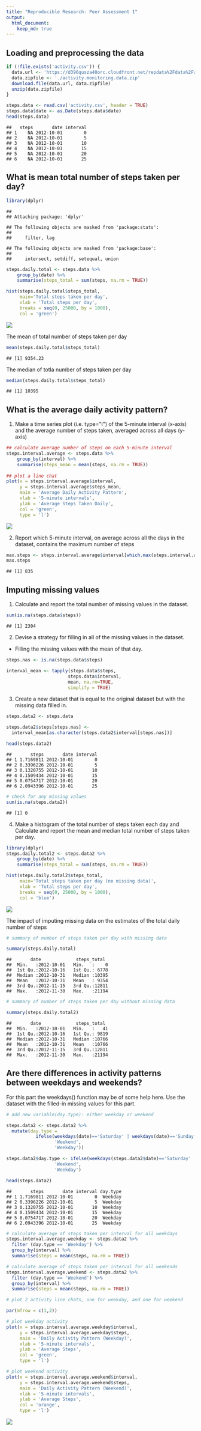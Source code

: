 ```yaml
---
title: "Reproducible Research: Peer Assessment 1"
output: 
  html_document:
    keep_md: true
---
```



## Loading and preprocessing the data


```r
if (!file.exists('activity.csv')) {
  data.url <- 'https://d396qusza40orc.cloudfront.net/repdata%2Fdata%2Factivity.zip'
  data.zipfile <- './activity.monitoring.data.zip'
  download.file(data.url, data.zipfile)
  unzip(data.zipfile)
}

steps.data <- read.csv('activity.csv', header = TRUE)
steps.data$date <- as.Date(steps.data$date)
head(steps.data)
```

```
##   steps       date interval
## 1    NA 2012-10-01        0
## 2    NA 2012-10-01        5
## 3    NA 2012-10-01       10
## 4    NA 2012-10-01       15
## 5    NA 2012-10-01       20
## 6    NA 2012-10-01       25
```
## What is mean total number of steps taken per day?

```r
library(dplyr)
```

```
## 
## Attaching package: 'dplyr'
```

```
## The following objects are masked from 'package:stats':
## 
##     filter, lag
```

```
## The following objects are masked from 'package:base':
## 
##     intersect, setdiff, setequal, union
```

```r
steps.daily.total <- steps.data %>% 
    group_by(date) %>% 
    summarise(steps_total = sum(steps, na.rm = TRUE))

hist(steps.daily.total$steps_total, 
     main='Total steps taken per day',
     xlab = 'Total steps per day',
     breaks = seq(0, 25000, by = 1000),
     col = 'green')
```

![](PA1_template_files/figure-html/unnamed-chunk-2-1.png)<!-- -->

The mean of total number of steps taken per day

```r
mean(steps.daily.total$steps_total)
```

```
## [1] 9354.23
```

The median of totla number of steps taken per day

```r
median(steps.daily.total$steps_total)
```

```
## [1] 10395
```

## What is the average daily activity pattern?
1. Make a time series plot (i.e. type="l") of the 5-minute interval (x-axis) and the average number of steps taken, averaged across all days (y-axis)


```r
## calculate average number of steps on each 5-minute interval
steps.interval.average <- steps.data %>% 
    group_by(interval) %>% 
    summarise(steps_mean = mean(steps, na.rm = TRUE))
  
## plot a line chat 
plot(x = steps.interval.average$interval,
     y = steps.interval.average$steps_mean,
     main = 'Average Daily Activity Pattern',
     xlab = '5-minute intervals',
     ylab = 'Average Steps Taken Daily',
     col = 'green',
     type = 'l')
```

![](PA1_template_files/figure-html/unnamed-chunk-5-1.png)<!-- -->

2. Report which 5-minute interval, on average across all the days in the dataset, contains the maximum number of steps

```r
max.steps <- steps.interval.average$interval[which.max(steps.interval.average$steps_mean)]
max.steps
```

```
## [1] 835
```


## Imputing missing values

1. Calculate and report the total number of missing values in the dataset.

```r
sum(is.na(steps.data$steps))
```

```
## [1] 2304
```

2. Devise a strategy for filling in all of the missing values in the dataset.
- Filling the missing values with the mean of that day.

```r
steps.nas <- is.na(steps.data$steps)

interval_mean <- tapply(steps.data$steps, 
                       steps.data$interval, 
                       mean, na.rm=TRUE, 
                       simplify = TRUE)
```


3. Create a new dataset that is equal to the original dataset but with the missing data filled in.

```r
steps.data2 <- steps.data

steps.data2$steps[steps.nas] <- 
  interval_mean[as.character(steps.data2$interval[steps.nas])]

head(steps.data2)
```

```
##       steps       date interval
## 1 1.7169811 2012-10-01        0
## 2 0.3396226 2012-10-01        5
## 3 0.1320755 2012-10-01       10
## 4 0.1509434 2012-10-01       15
## 5 0.0754717 2012-10-01       20
## 6 2.0943396 2012-10-01       25
```


```r
# check for any missing values
sum(is.na(steps.data2))
```

```
## [1] 0
```

4. Make a histogram of the total number of steps taken each day and Calculate and report the mean and median total number of steps taken per day.

```r
library(dplyr)
steps.daily.total2 <- steps.data2 %>% 
    group_by(date) %>% 
    summarise(steps_total = sum(steps, na.rm = TRUE))

hist(steps.daily.total2$steps_total, 
     main='Total steps taken per day (no missing data)',
     xlab = 'Total steps per day',
     breaks = seq(0, 25000, by = 1000),
     col = 'blue')
```

![](PA1_template_files/figure-html/unnamed-chunk-11-1.png)<!-- -->

The impact of imputing missing data on the estimates of the total daily number of steps

```r
# summary of number of steps taken per day with missing data

summary(steps.daily.total)
```

```
##       date             steps_total   
##  Min.   :2012-10-01   Min.   :    0  
##  1st Qu.:2012-10-16   1st Qu.: 6778  
##  Median :2012-10-31   Median :10395  
##  Mean   :2012-10-31   Mean   : 9354  
##  3rd Qu.:2012-11-15   3rd Qu.:12811  
##  Max.   :2012-11-30   Max.   :21194
```


```r
# summary of number of steps taken per day without missing data

summary(steps.daily.total2)
```

```
##       date             steps_total   
##  Min.   :2012-10-01   Min.   :   41  
##  1st Qu.:2012-10-16   1st Qu.: 9819  
##  Median :2012-10-31   Median :10766  
##  Mean   :2012-10-31   Mean   :10766  
##  3rd Qu.:2012-11-15   3rd Qu.:12811  
##  Max.   :2012-11-30   Max.   :21194
```

## Are there differences in activity patterns between weekdays and weekends?
For this part the weekdays() function may be of some help here. Use the dataset with the filled-in missing values for this part.

```r
# add new variable(day.type): either weekday or weekend

steps.data2 <- steps.data2 %>%
  mutate(day.type = 
           ifelse(weekdays(date)=='Saturday' | weekdays(date)=='Sunday',
                  'Weekend', 
                  'Weekday'))

steps.data2$day.type <- ifelse(weekdays(steps.data2$date)=='Saturday' | weekdays(steps.data2$date)=='Sunday',
                  'Weekend', 
                  'Weekday')

head(steps.data2)
```

```
##       steps       date interval day.type
## 1 1.7169811 2012-10-01        0  Weekday
## 2 0.3396226 2012-10-01        5  Weekday
## 3 0.1320755 2012-10-01       10  Weekday
## 4 0.1509434 2012-10-01       15  Weekday
## 5 0.0754717 2012-10-01       20  Weekday
## 6 2.0943396 2012-10-01       25  Weekday
```


```r
# calculate average of steps taken per interval for all weekdays
steps.interval.average.weekday <- steps.data2 %>%
  filter (day.type == 'Weekday') %>%
  group_by(interval) %>%
  summarise(steps = mean(steps, na.rm = TRUE))
```


```r
# calculate average of steps taken per interval for all weekends
steps.interval.average.weekend <- steps.data2 %>%
  filter (day.type == 'Weekend') %>%
  group_by(interval) %>%
  summarise(steps = mean(steps, na.rm = TRUE))
```


```r
# plot 2 activity line chats, one for weekday, and one for weekend

par(mfrow = c(1,2))

# plot weekday activity
plot(x = steps.interval.average.weekday$interval,
     y = steps.interval.average.weekday$steps,
     main = 'Daily Activity Pattern (Weekday)',
     xlab = '5-minute intervals',
     ylab = 'Average Steps',
     col = 'green',
     type = 'l')

# plot weekend activity
plot(x = steps.interval.average.weekend$interval,
     y = steps.interval.average.weekend$steps,
     main = 'Daily Activity Pattern (Weekend)',
     xlab = '5-minute intervals',
     ylab = 'Average Steps',
     col = 'orange',
     type = 'l')
```

![](PA1_template_files/figure-html/unnamed-chunk-17-1.png)<!-- -->
